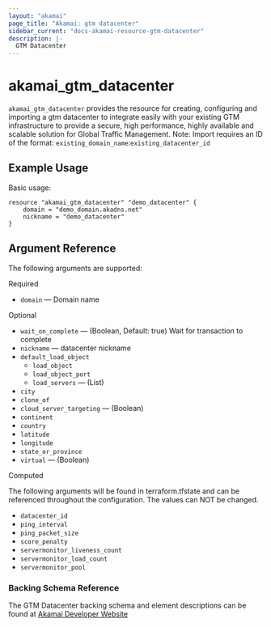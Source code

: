 ```yaml
---
layout: "akamai"
page_title: "Akamai: gtm datacenter"
sidebar_current: "docs-akamai-resource-gtm-datacenter"
description: |-
  GTM Datacenter
---
```


# akamai_gtm_datacenter

`akamai_gtm_datacenter` provides the resource for creating, configuring and importing a gtm datacenter to integrate easily with your existing GTM infrastructure to provide a secure, high performance, highly available and scalable solution for Global Traffic Management. Note: Import requires an ID of the format: `existing_domain_name`:`existing_datacenter_id`

## Example Usage

Basic usage:

```hcl
resource "akamai_gtm_datacenter" "demo_datacenter" {
    domain = "demo_domain.akadns.net"
    nickname = "demo_datacenter"
}
```

## Argument Reference

The following arguments are supported:

Required

* `domain` — Domain name 

Optional
 
* `wait_on_complete` — (Boolean, Default: true) Wait for transaction to complete
* `nickname` — datacenter nickname
* `default_load_object`
  * `load_object`
  * `load_object_port`
  * `load_servers` — (List)
* `city`
* `clone_of`
* `cloud_server_targeting` — (Boolean)
* `continent`
* `country`
* `latitude`
* `longitude`
* `state_or_province`
* `virtual` — (Boolean)

Computed

The following arguments will be found in terraform.tfstate and can be referenced throughout the configuration. The values can NOT be changed.

* `datacenter_id`
* `ping_interval`
* `ping_packet_size`
* `score_penalty`
* `servermonitor_liveness_count`
* `servermonitor_load_count`
* `servermonitor_pool`

### Backing Schema Reference

The GTM Datacenter backing schema and element descriptions can be found at [Akamai Developer Website](https://developer.akamai.com/api/web_performance/global_traffic_management/v1.html#datacenter)

